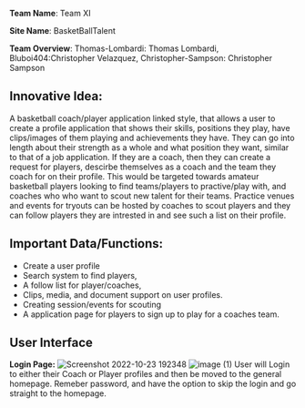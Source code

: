 **Team Name**: 
Team XI

**Site Name**: 
BasketBallTalent

**Team Overview**: 
Thomas-Lombardi: Thomas Lombardi, Bluboi404:Christopher Velazquez, Christopher-Sampson: Christopher Sampson

## **Innovative Idea:** 
A basketball coach/player application linked style, that allows a user to create a profile application that shows their skills, positions they play, have clips/images of them playing and achievements they have. They can go into length about their strength as a whole and what position they want, similar to that of a job application. If they are a coach, then they can create a request for players, descirbe themselves as a coach and the team they coach for on their profile. This would be targeted towards amateur basketball players looking to find teams/players to practive/play with, and coaches who who want to scout new talent for their teams. Practice venues and events for tryouts can be hosted by coaches to scout players and they can follow players they are intrested in and see such a list on their profile.

## **Important Data/Functions:**
* Create a user profile
* Search system to find players, 
* A follow list for player/coaches, 
* Clips, media, and document support on user profiles.
* Creating session/events for scouting
* A application page for players to sign up to play for a coaches team.

## **User Interface**
**Login Page:**
![Screenshot 2022-10-23 192348](https://user-images.githubusercontent.com/113072996/197423143-44f2c269-cab5-4ee0-8fd7-c0f39273a45b.png)
![image (1)](https://user-images.githubusercontent.com/113072996/197432728-b57afa63-81da-4bdc-80ba-4b55e7ddfd01.png)
User will Login to either their Coach or Player profiles and then be moved to the general homepage. Remeber password, and have the option to skip the login and go straight to the homepage.



